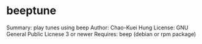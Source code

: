 beeptune
========
Summary: play tunes using beep
Author: Chao-Kuei Hung
License: GNU General Public Licnese 3 or newer
Requires: beep (debian or rpm package)
